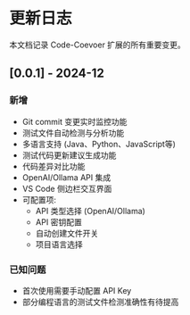 # 更新日志

本文档记录 Code-Coevoer 扩展的所有重要变更。

## [0.0.1] - 2024-12

### 新增
- Git commit 变更实时监控功能
- 测试文件自动检测与分析功能
- 多语言支持 (Java、Python、JavaScript等)
- 测试代码更新建议生成功能
- 代码差异对比功能
- OpenAI/Ollama API 集成
- VS Code 侧边栏交互界面
- 可配置项:
  - API 类型选择 (OpenAI/Ollama)
  - API 密钥配置
  - 自动创建文件开关
  - 项目语言选择

### 已知问题
- 首次使用需要手动配置 API Key
- 部分编程语言的测试文件检测准确性有待提高